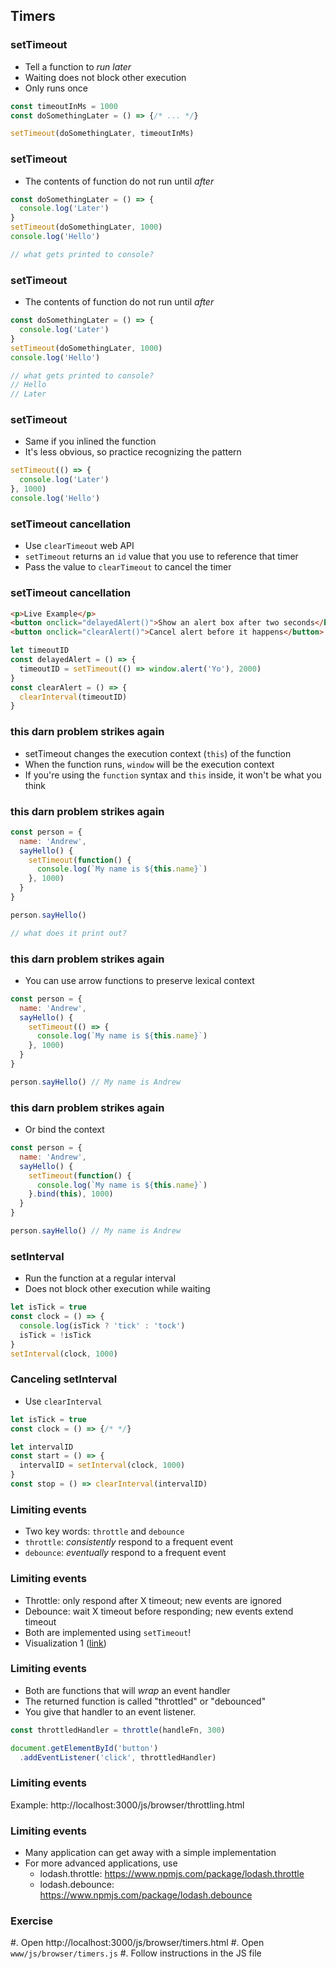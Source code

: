 ## Timers

### setTimeout

- Tell a function to *run later*
- Waiting does not block other execution
- Only runs once

```javascript
const timeoutInMs = 1000
const doSomethingLater = () => {/* ... */}

setTimeout(doSomethingLater, timeoutInMs)
```

### setTimeout

- The contents of function do not run until *after*

```javascript
const doSomethingLater = () => {
  console.log('Later')
}
setTimeout(doSomethingLater, 1000)
console.log('Hello')

// what gets printed to console?
```

### setTimeout

- The contents of function do not run until *after*

```javascript
const doSomethingLater = () => {
  console.log('Later')
}
setTimeout(doSomethingLater, 1000)
console.log('Hello')

// what gets printed to console?
// Hello
// Later
```

### setTimeout

- Same if you inlined the function
- It's less obvious, so practice recognizing the pattern

```javascript
setTimeout(() => {
  console.log('Later')
}, 1000)
console.log('Hello')
```

### setTimeout cancellation

- Use `clearTimeout` web API
- `setTimeout` returns an `id` value that you use to reference that timer
- Pass the value to `clearTimeout` to cancel the timer 

### setTimeout cancellation

```html
<p>Live Example</p>
<button onclick="delayedAlert()">Show an alert box after two seconds</button>
<button onclick="clearAlert()">Cancel alert before it happens</button>
```

```javascript
let timeoutID
const delayedAlert = () => {
  timeoutID = setTimeout(() => window.alert('Yo'), 2000)
}
const clearAlert = () => {
  clearInterval(timeoutID)
}
```

### this darn problem strikes again

- setTimeout changes the execution context (`this`) of the function
- When the function runs, `window` will be the execution context
- If you're using the `function` syntax and `this` inside, it won't be what you think

### this darn problem strikes again

```javascript
const person = {
  name: 'Andrew',
  sayHello() {
    setTimeout(function() {
      console.log(`My name is ${this.name}`)
    }, 1000)
  }
}

person.sayHello()

// what does it print out?
```

### this darn problem strikes again

- You can use arrow functions to preserve lexical context

```javascript
const person = {
  name: 'Andrew',
  sayHello() {
    setTimeout(() => {
      console.log(`My name is ${this.name}`)
    }, 1000)
  }
}

person.sayHello() // My name is Andrew
```

### this darn problem strikes again

- Or bind the context

```javascript
const person = {
  name: 'Andrew',
  sayHello() {
    setTimeout(function() {
      console.log(`My name is ${this.name}`)
    }.bind(this), 1000)
  }
}

person.sayHello() // My name is Andrew
```

### setInterval

- Run the function at a regular interval
- Does not block other execution while waiting

```javascript
let isTick = true
const clock = () => {
  console.log(isTick ? 'tick' : 'tock')
  isTick = !isTick
}
setInterval(clock, 1000)
```

### Canceling setInterval

- Use `clearInterval`

```javascript
let isTick = true
const clock = () => {/* */}

let intervalID
const start = () => {
  intervalID = setInterval(clock, 1000)
}
const stop = () => clearInterval(intervalID)
```

### Limiting events

- Two key words: `throttle` and `debounce`
- `throttle`: *consistently* respond to a frequent event
- `debounce`: *eventually* respond to a frequent event

### Limiting events

- Throttle: only respond after X timeout; new events are ignored
- Debounce: wait X timeout before responding; new events extend timeout
- Both are implemented using `setTimeout`!
- Visualization 1 ([link](https://redd.one/blog/debounce-vs-throttle))

### Limiting events

- Both are functions that will *wrap* an event handler
- The returned function is called "throttled" or "debounced"
- You give that handler to an event listener.

```javascript
const throttledHandler = throttle(handleFn, 300)

document.getElementById('button')
  .addEventListener('click', throttledHandler)
```

### Limiting events

Example: http://localhost:3000/js/browser/throttling.html

### Limiting events

- Many application can get away with a simple implementation
- For more advanced applications, use 
  - lodash.throttle: https://www.npmjs.com/package/lodash.throttle
  - lodash.debounce: https://www.npmjs.com/package/lodash.debounce

### Exercise

#. Open http://localhost:3000/js/browser/timers.html
#. Open `www/js/browser/timers.js`
#. Follow instructions in the JS file
